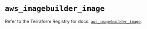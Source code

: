 # `aws_imagebuilder_image`

Refer to the Terraform Registry for docs: [`aws_imagebuilder_image`](https://registry.terraform.io/providers/hashicorp/aws/6.10.0/docs/resources/imagebuilder_image).
